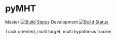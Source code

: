 # pyMHT 

Master [![Build Status](https://travis-ci.org/erikliland/pyMHT.svg?branch=master)](https://travis-ci.org/erikliland/pyMHT)
Development [![Build Status](https://travis-ci.org/erikliland/pyMHT.svg?branch=development)](https://travis-ci.org/erikliland/pyMHT)

Track oriented, multi target, multi hypothesis tracker
